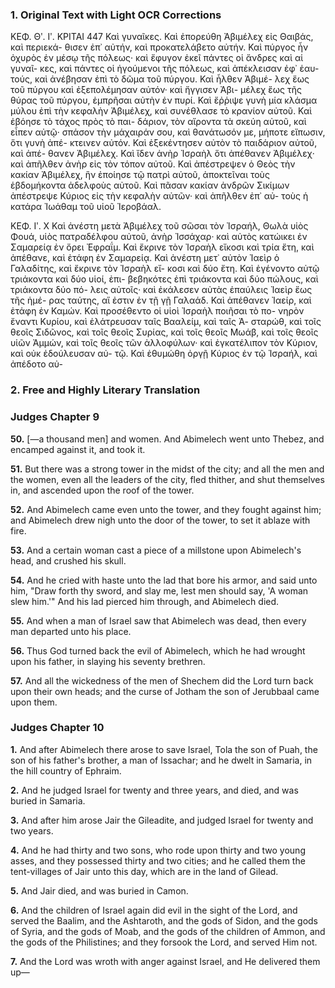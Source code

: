 ### 1. Original Text with Light OCR Corrections

ΚΕΦ. Θʹ. Ιʹ.                  ΚΡΙΤΑΙ                    447
Καὶ γυναῖκες. Καὶ ἐπορεύθη Ἀβιμέλεχ εἰς Θαιβάς, καὶ περιεκά-
θισεν ἐπ᾽ αὐτήν, καὶ προκατελάβετο αὐτήν. Καὶ πύργος ἦν ὀχυρὸς
ἐν μέσῳ τῆς πόλεως· καὶ ἔφυγον ἐκεῖ πάντες οἱ ἄνδρες καὶ αἱ γυναῖ-
κες, καὶ πάντες οἱ ἡγούμενοι τῆς πόλεως, καὶ ἀπέκλεισαν ἐφ᾽ ἑαυ-
τούς, καὶ ἀνέβησαν ἐπὶ τὸ δῶμα τοῦ πύργου. Καὶ ἦλθεν Ἀβιμέ-
λεχ ἕως τοῦ πύργου καὶ ἐξεπολέμησαν αὐτόν· καὶ ἤγγισεν Ἀβι-
μέλεχ ἕως τῆς θύρας τοῦ πύργου, ἐμπρῆσαι αὐτὴν ἐν πυρί. Καὶ
ἔῤῥιψε γυνὴ μία κλάσμα μύλου ἐπὶ τὴν κεφαλὴν Ἀβιμέλεχ, καὶ
συνέθλασε τὸ κρανίον αὐτοῦ. Καὶ ἐβόησε τὸ τάχος πρὸς τὸ παι-
δάριον, τὸν αἴροντα τὰ σκεύη αὐτοῦ, καὶ εἶπεν αὐτῷ· σπάσον τὴν
μάχαιράν σου, καὶ θανάτωσόν με, μήποτε εἴπωσιν, ὅτι γυνὴ ἀπέ-
κτεινεν αὐτόν. Καὶ ἐξεκέντησεν αὐτὸν τὸ παιδάριον αὐτοῦ, καὶ ἀπέ-
θανεν Ἀβιμέλεχ. Καὶ ἴδεν ἀνὴρ Ἰσραὴλ ὅτι ἀπέθανεν Ἀβιμέλεχ·
καὶ ἀπῆλθεν ἀνὴρ εἰς τὸν τόπον αὐτοῦ. Καὶ ἀπέστρεψεν ὁ Θεὸς
τὴν κακίαν Ἀβιμέλεχ, ἣν ἐποίησε τῷ πατρὶ αὐτοῦ, ἀποκτεῖναι τοὺς
ἑβδομήκοντα ἀδελφοὺς αὐτοῦ. Καὶ πᾶσαν κακίαν ἀνδρῶν Σικίμων
ἀπέστρεψε Κύριος εἰς τὴν κεφαλὴν αὐτῶν· καὶ ἀπῆλθεν ἐπ᾽ αὐ-
τοὺς ἡ κατάρα Ἰωάθαμ τοῦ υἱοῦ Ἰεροβάαλ.

ΚΕΦ. Ιʹ. Χ
Καὶ ἀνέστη μετὰ Ἀβιμέλεχ τοῦ σῶσαι τὸν Ἰσραήλ, Θωλὰ
υἱὸς Φουά, υἱὸς πατραδέλφου αὐτοῦ, ἀνὴρ Ἰσσάχαρ· καὶ αὐτὸς
κατώικει ἐν Σαμαρείᾳ ἐν ὄρει Ἐφραΐμ. Καὶ ἔκρινε τὸν Ἰσραὴλ
εἴκοσι καὶ τρία ἔτη, καὶ ἀπέθανε, καὶ ἐτάφη ἐν Σαμαρείᾳ. Καὶ
ἀνέστη μετ᾽ αὐτὸν Ἰαεὶρ ὁ Γαλαδίτης, καὶ ἔκρινε τὸν Ἰσραὴλ εἴ-
κοσι καὶ δύο ἔτη. Καὶ ἐγένοντο αὐτῷ τριάκοντα καὶ δύο υἱοί, ἐπι-
βεβηκότες ἐπὶ τριάκοντα καὶ δύο πώλους, καὶ τριάκοντα δύο πό-
λεις αὐτοῖς· καὶ ἐκάλεσεν αὐτὰς ἐπαύλεις Ἰαεὶρ ἕως τῆς ἡμέ-
ρας ταύτης, αἵ ἐστιν ἐν τῇ γῇ Γαλαάδ. Καὶ ἀπέθανεν Ἰαείρ, καὶ
ἐτάφη ἐν Καμών. Καὶ προσέθεντο οἱ υἱοὶ Ἰσραὴλ ποιῆσαι τὸ πο-
νηρὸν ἔναντι Κυρίου, καὶ ἐλάτρευσαν ταῖς Βααλείμ, καὶ ταῖς Ἀ-
σταρώθ, καὶ τοῖς θεοῖς Σιδῶνος, καὶ τοῖς θεοῖς Συρίας, καὶ τοῖς
θεοῖς Μωάβ, καὶ τοῖς θεοῖς υἱῶν Ἀμμών, καὶ τοῖς θεοῖς τῶν
ἀλλοφύλων· καὶ ἐγκατέλιπον τὸν Κύριον, καὶ οὐκ ἐδούλευσαν αὐ-
τῷ. Καὶ ἐθυμώθη ὀργῇ Κύριος ἐν τῷ Ἰσραήλ, καὶ ἀπέδοτο αὐ-

### 2. Free and Highly Literary Translation

### Judges Chapter 9

**50.** [—a thousand men] and women. And Abimelech went unto Thebez, and encamped against it, and took it.

**51.** But there was a strong tower in the midst of the city; and all the men and the women, even all the leaders of the city, fled thither, and shut themselves in, and ascended upon the roof of the tower.

**52.** And Abimelech came even unto the tower, and they fought against him; and Abimelech drew nigh unto the door of the tower, to set it ablaze with fire.

**53.** And a certain woman cast a piece of a millstone upon Abimelech's head, and crushed his skull.

**54.** And he cried with haste unto the lad that bore his armor, and said unto him, "Draw forth thy sword, and slay me, lest men should say, 'A woman slew him.'" And his lad pierced him through, and Abimelech died.

**55.** And when a man of Israel saw that Abimelech was dead, then every man departed unto his place.

**56.** Thus God turned back the evil of Abimelech, which he had wrought upon his father, in slaying his seventy brethren.

**57.** And all the wickedness of the men of Shechem did the Lord turn back upon their own heads; and the curse of Jotham the son of Jerubbaal came upon them.

### Judges Chapter 10

**1.** And after Abimelech there arose to save Israel, Tola the son of Puah, the son of his father's brother, a man of Issachar; and he dwelt in Samaria, in the hill country of Ephraim.

**2.** And he judged Israel for twenty and three years, and died, and was buried in Samaria.

**3.** And after him arose Jair the Gileadite, and judged Israel for twenty and two years.

**4.** And he had thirty and two sons, who rode upon thirty and two young asses, and they possessed thirty and two cities; and he called them the tent-villages of Jair unto this day, which are in the land of Gilead.

**5.** And Jair died, and was buried in Camon.

**6.** And the children of Israel again did evil in the sight of the Lord, and served the Baalim, and the Ashtaroth, and the gods of Sidon, and the gods of Syria, and the gods of Moab, and the gods of the children of Ammon, and the gods of the Philistines; and they forsook the Lord, and served Him not.

**7.** And the Lord was wroth with anger against Israel, and He delivered them up—